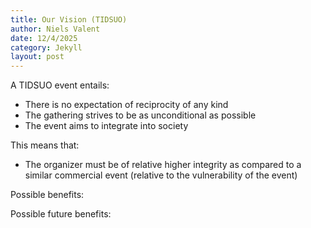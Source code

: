 ```yaml
---
title: Our Vision (TIDSUO)
author: Niels Valent
date: 12/4/2025
category: Jekyll
layout: post
---
```


A TIDSUO event entails:

- There is no expectation of reciprocity of any kind
- The gathering strives to be as unconditional as possible
- The event aims to integrate into society

This means that:

- The organizer must be of relative higher integrity as compared 
to a similar commercial event (relative to the vulnerability of
the event)

Possible benefits:

Possible future benefits: